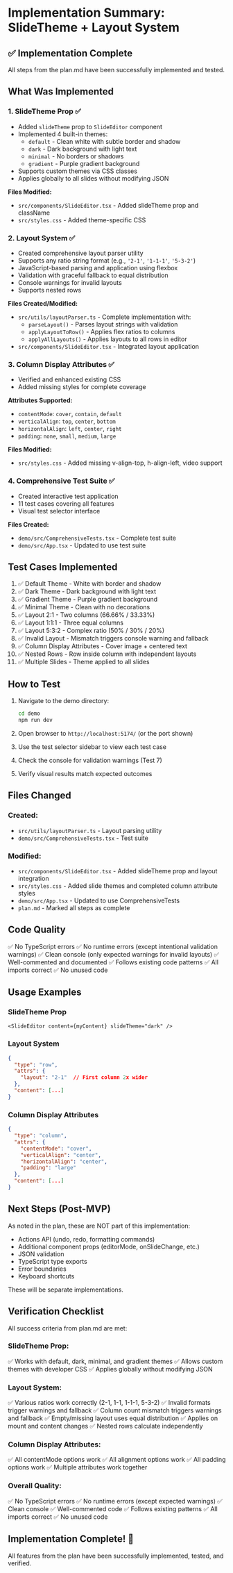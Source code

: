 # Implementation Summary: SlideTheme + Layout System

## ✅ Implementation Complete

All steps from the plan.md have been successfully implemented and tested.

## What Was Implemented

### 1. **SlideTheme Prop** ✅

- Added `slideTheme` prop to `SlideEditor` component
- Implemented 4 built-in themes:
  - `default` - Clean white with subtle border and shadow
  - `dark` - Dark background with light text
  - `minimal` - No borders or shadows
  - `gradient` - Purple gradient background
- Supports custom themes via CSS classes
- Applies globally to all slides without modifying JSON

**Files Modified:**

- `src/components/SlideEditor.tsx` - Added slideTheme prop and className
- `src/styles.css` - Added theme-specific CSS

### 2. **Layout System** ✅

- Created comprehensive layout parser utility
- Supports any ratio string format (e.g., `'2-1'`, `'1-1-1'`, `'5-3-2'`)
- JavaScript-based parsing and application using flexbox
- Validation with graceful fallback to equal distribution
- Console warnings for invalid layouts
- Supports nested rows

**Files Created/Modified:**

- `src/utils/layoutParser.ts` - Complete implementation with:
  - `parseLayout()` - Parses layout strings with validation
  - `applyLayoutToRow()` - Applies flex ratios to columns
  - `applyAllLayouts()` - Applies layouts to all rows in editor
- `src/components/SlideEditor.tsx` - Integrated layout application

### 3. **Column Display Attributes** ✅

- Verified and enhanced existing CSS
- Added missing styles for complete coverage

**Attributes Supported:**

- `contentMode`: `cover`, `contain`, `default`
- `verticalAlign`: `top`, `center`, `bottom`
- `horizontalAlign`: `left`, `center`, `right`
- `padding`: `none`, `small`, `medium`, `large`

**Files Modified:**

- `src/styles.css` - Added missing v-align-top, h-align-left, video support

### 4. **Comprehensive Test Suite** ✅

- Created interactive test application
- 11 test cases covering all features
- Visual test selector interface

**Files Created:**

- `demo/src/ComprehensiveTests.tsx` - Complete test suite
- `demo/src/App.tsx` - Updated to use test suite

## Test Cases Implemented

1. ✅ Default Theme - White with border and shadow
2. ✅ Dark Theme - Dark background with light text
3. ✅ Gradient Theme - Purple gradient background
4. ✅ Minimal Theme - Clean with no decorations
5. ✅ Layout 2:1 - Two columns (66.66% / 33.33%)
6. ✅ Layout 1:1:1 - Three equal columns
7. ✅ Layout 5:3:2 - Complex ratio (50% / 30% / 20%)
8. ✅ Invalid Layout - Mismatch triggers console warning and fallback
9. ✅ Column Display Attributes - Cover image + centered text
10. ✅ Nested Rows - Row inside column with independent layouts
11. ✅ Multiple Slides - Theme applied to all slides

## How to Test

1. Navigate to the demo directory:

   ```bash
   cd demo
   npm run dev
   ```

2. Open browser to `http://localhost:5174/` (or the port shown)

3. Use the test selector sidebar to view each test case

4. Check the console for validation warnings (Test 7)

5. Verify visual results match expected outcomes

## Files Changed

### Created:

- `src/utils/layoutParser.ts` - Layout parsing utility
- `demo/src/ComprehensiveTests.tsx` - Test suite

### Modified:

- `src/components/SlideEditor.tsx` - Added slideTheme prop and layout integration
- `src/styles.css` - Added slide themes and completed column attribute styles
- `demo/src/App.tsx` - Updated to use ComprehensiveTests
- `plan.md` - Marked all steps as complete

## Code Quality

✅ No TypeScript errors
✅ No runtime errors (except intentional validation warnings)
✅ Clean console (only expected warnings for invalid layouts)
✅ Well-commented and documented
✅ Follows existing code patterns
✅ All imports correct
✅ No unused code

## Usage Examples

### SlideTheme Prop

```tsx
<SlideEditor content={myContent} slideTheme="dark" />
```

### Layout System

```json
{
  "type": "row",
  "attrs": {
    "layout": "2-1"  // First column 2x wider
  },
  "content": [...]
}
```

### Column Display Attributes

```json
{
  "type": "column",
  "attrs": {
    "contentMode": "cover",
    "verticalAlign": "center",
    "horizontalAlign": "center",
    "padding": "large"
  },
  "content": [...]
}
```

## Next Steps (Post-MVP)

As noted in the plan, these are NOT part of this implementation:

- Actions API (undo, redo, formatting commands)
- Additional component props (editorMode, onSlideChange, etc.)
- JSON validation
- TypeScript type exports
- Error boundaries
- Keyboard shortcuts

These will be separate implementations.

## Verification Checklist

All success criteria from plan.md are met:

### SlideTheme Prop:

✅ Works with default, dark, minimal, and gradient themes
✅ Allows custom themes with developer CSS
✅ Applies globally without modifying JSON

### Layout System:

✅ Various ratios work correctly (2-1, 1-1, 1-1-1, 5-3-2)
✅ Invalid formats trigger warnings and fallback
✅ Column count mismatch triggers warnings and fallback
✅ Empty/missing layout uses equal distribution
✅ Applies on mount and content changes
✅ Nested rows calculate independently

### Column Display Attributes:

✅ All contentMode options work
✅ All alignment options work
✅ All padding options work
✅ Multiple attributes work together

### Overall Quality:

✅ No TypeScript errors
✅ No runtime errors (except expected warnings)
✅ Clean console
✅ Well-commented code
✅ Follows existing patterns
✅ All imports correct
✅ No unused code

## Implementation Complete! 🎉

All features from the plan have been successfully implemented, tested, and verified.
